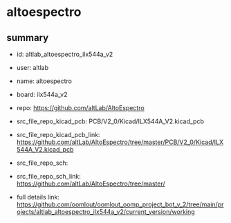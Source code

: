 # altoespectro
 
## summary 
* id: altlab_altoespectro_ilx544a_v2
* user: altlab
* name: altoespectro
* board: ilx544a_v2
* repo: https://github.com/altLab/AltoEspectro
* src_file_repo_kicad_pcb: PCB/V2_0/Kicad/ILX544A_V2.kicad_pcb
* src_file_repo_kicad_pcb_link: https://github.com/altLab/AltoEspectro/tree/master/PCB/V2_0/Kicad/ILX544A_V2.kicad_pcb


* src_file_repo_sch: 
* src_file_repo_sch_link: https://github.com/altLab/AltoEspectro/tree/master/
* full details link: https://github.com/oomlout/oomlout_oomp_project_bot_v_2/tree/main/projects/altlab_altoespectro_ilx544a_v2/current_version/working  






